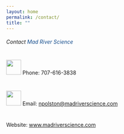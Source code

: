 ```yaml
---
layout: home
permalink: /contact/
title: ""
---
```

<h6>Contact <span style="color:RGB(18,75,139)">Mad River Science</span></h6>

<div style="margin-top: 40px">
<img src="{{ site.url }}{{ site.baseurl }}/assets/images/phone-icon.png" alt="" class="align-left" style="width:40px;  margin-top: 0">
Phone: 707-616-3838
</div>
<div style="clear:both"></div>
<div style="margin-top: 40px">
<img src="{{ site.url }}{{ site.baseurl }}/assets/images/mail-icon.png" alt="" class="align-left" style="width: 40px; margin-top: 0">
Email: <a href="mailto:npolston@madriverscience.com">npolston@madriverscience.com</a>
</div>
<div style="margin-top: 40px">
Website: <a href="http://www.madriverscience.com">www.madriverscience.com</a>
</div>
